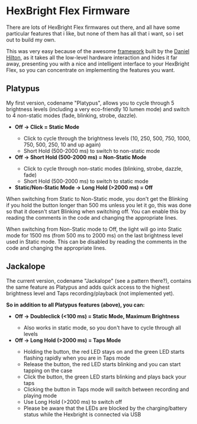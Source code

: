 HexBright Flex Firmware
=========

There are lots of HexBright Flex firmwares out there, and all have some particular features that i like, but none of them has all that i want, so i set out to build my own.

This was very easy because of the awesome [framework](https://github.com/dhiltonp/hexbright) built by the [Daniel Hilton](https://github.com/dhiltonp), as it takes all the low-level hardware interaction and hides it far away, presenting you with a nice and intelligent interface to your HexBright Flex, so you can concentrate on implementing the features you want.

Platypus
-------------
My first version, codename "Platypus", allows you to cycle through 5 brightness levels (including a very eco-friendly 10 lumen mode) and switch to 4 non-static modes (fade, blinking, strobe, dazzle).

<ul>
<li><b>Off -> Click = Static Mode</b></li>
<ul>
<li>Click to cycle through the brightness levels (10, 250, 500, 750, 1000, 750, 500, 250, 10 and up again)</li>
<li>Short Hold (500-2000 ms) to switch to non-static mode</li>
</ul>
<li><b>Off -> Short Hold (500-2000 ms) = Non-Static Mode</b></li>
<ul>
<li>Click to cycle through non-static modes (blinking, strobe, dazzle, fade)</li>
<li>Short Hold (500-2000 ms) to switch to static mode</li>
</ul>
<li><b>Static/Non-Static Mode -> Long Hold (&gt;2000 ms) = Off</b></li>
</ul>

When switching from Static to Non-Static mode, you don't get the Blinking if you hold the button longer than 500 ms unless you let it go, this was done so that it doesn't start Blinking when switching off. You can enable this by reading the comments in the code and changing the appropriate lines.

When switching from Non-Static mode to Off, the light will go into Static mode for 1500 ms (from 500 ms to 2000 ms) on the last brightness level used in Static mode. This can be disabled by reading the comments in the code and changing the appropriate lines.


Jackalope
-------------
The current version, codename "Jackalope" (see a pattern there?), contains the same feature as Platypus and adds quick access to the highest brightness level and Taps recording/playback (not implemented yet).

**So in addition to all Platypus features (above), you can:**

<ul>
<li><b>Off -> Doubleclick (&lt;100 ms) = Static Mode, Maximum Brightness </b></li>
<ul>
<li>Also works in static mode, so you don't have to cycle through all levels</li>
</ul>
<li><b>Off -> Long Hold (&gt;2000 ms) = Taps Mode</b></li>
<ul>
<li>Holding the button, the red LED stays on and the green LED starts flashing rapidly when you are in Taps mode</li>
<li>Release the button, the red LED starts blinking and you can start tapping on the case</li>
<li>Click the button, the green LED starts blinking and plays back your taps</li>
<li>Clicking the button in Taps mode will switch between recording and playing mode</li>
<li>Use Long Hold (&gt;2000 ms) to switch off
<li>Please be aware that the LEDs are blocked by the charging/battery status while the Hexbright is connected via USB</li>
</ul>
</ul>
